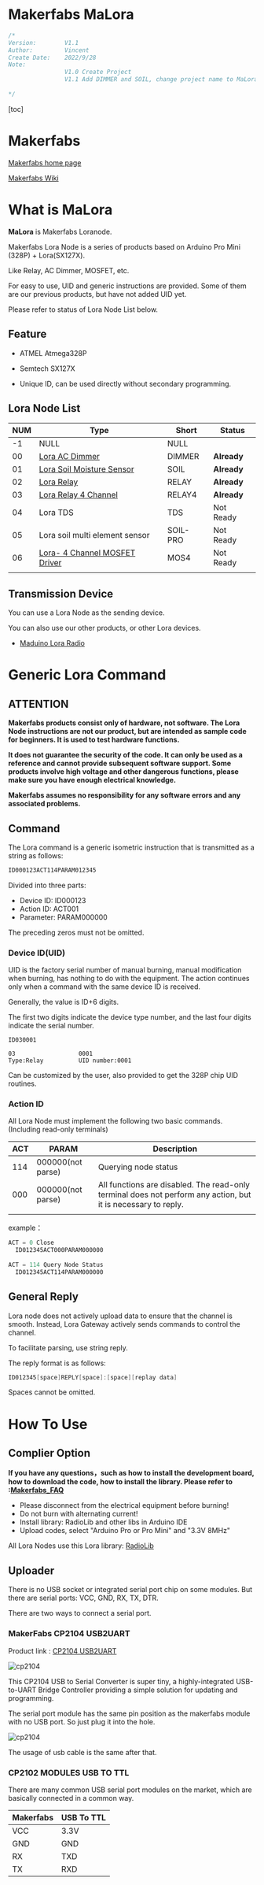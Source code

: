 # Makerfabs MaLora



```c++
/*
Version:		V1.1
Author:			Vincent
Create Date:	2022/9/28
Note:
				V1.0 Create Project
				V1.1 Add DIMMER and SOIL, change project name to MaLora
			
*/
```

[toc]

# Makerfabs

[Makerfabs home page](https://www.makerfabs.com/)

[Makerfabs Wiki](https://makerfabs.com/wiki/index.php?title=Main_Page)



# What is MaLora

**MaLora** is Makerfabs Loranode.

Makerfabs Lora Node is a series of products based on Arduino Pro Mini (328P) + Lora(SX127X). 

Like Relay, AC Dimmer, MOSFET, etc.

For easy to use, UID and generic instructions are provided. Some of them are our previous products, but have not added UID yet. 

Please refer to status of Lora Node List below.

## Feature

- ATMEL Atmega328P
- Semtech SX127X

- Unique ID, can be used directly without secondary programming.

## Lora Node List

| NUM  | Type                                                         | Short    | Status      |
| ---- | ------------------------------------------------------------ | -------- | ----------- |
| -1   | NULL                                                         | NULL     |             |
| 00   | [Lora AC Dimmer](00DIMMER) | DIMMER   | **Already** |
| 01   | [Lora Soil Moisture Sensor](01SOIL/) | SOIL     | **Already** |
| 02   | [Lora Relay](02RELAY/)                                       | RELAY    | **Already**   |
| 03   | [Lora Relay 4 Channel](03RELAY4/)                            | RELAY4   | **Already**   |
| 04   | Lora TDS                                                     | TDS      | Not Ready   |
| 05   | Lora soil multi element sensor                               | SOIL-PRO | Not Ready   |
| 06   | [Lora- 4 Channel MOSFET Driver](06MOS4/)                     | MOS4     | Not Ready   |
|      |                                                              |          |             |

## Transmission Device

You can use a Lora Node as the sending device.

You can also use our other products, or other Lora devices.

- [Maduino Lora Radio](https://www.makerfabs.com/wiki/index.php?title=Maduino_Lora_Radio_(433M/868M))



# Generic Lora Command

## ATTENTION

**Makerfabs products consist only of hardware, not software. The Lora Node instructions are not our product, but are intended as sample code for beginners. It is used to test hardware functions.**

**It does not guarantee the security of the code. It can only be used as a reference and cannot provide subsequent software support. Some products involve high voltage and other dangerous functions, please make sure you have enough electrical knowledge.**

**Makerfabs assumes no responsibility for any software errors and any associated problems.**

## Command

The Lora command is a generic isometric instruction that is transmitted as a string as follows:

```c
ID000123ACT114PARAM012345
```

Divided into three parts:

- Device ID: ID000123
- Action ID: ACT001
- Parameter: PARAM000000

The preceding zeros must not be omitted.

### Device ID(UID)

UID is the factory serial number of manual burning, manual modification when burning, has nothing to do with the equipment. The action continues only when a command with the same device ID is received.

Generally, the value is ID+6 digits.

The first two digits indicate the device type number, and the last four digits indicate the serial number.

```
ID030001

03					0001
Type:Relay			UID number:0001
```

Can be customized by the user, also provided to get the 328P chip UID routines.

### Action ID

All Lora Node must implement the following two basic commands. (Including read-only terminals)

| ACT  | PARAM             | Description                                                  |
| ---- | ----------------- | ------------------------------------------------------------ |
| 114  | 000000(not parse) | Querying node status                                         |
| 000  | 000000(not parse) | All functions are disabled. The read-only terminal does not perform any action, but it is necessary to reply. |
|      |                   |                                                              |

example：

```c
ACT = 0 Close
  ID012345ACT000PARAM000000
    
ACT = 114 Query Node Status
  ID012345ACT114PARAM000000
```



## General Reply

Lora node does not actively upload data to ensure that the channel is smooth. Instead,  Lora Gateway actively sends commands to control the channel.

To facilitate parsing, use string reply.

The reply format is as follows:

```c
ID012345[space]REPLY[space]:[space][replay data]
```

Spaces cannot be omitted.



# How To Use

## Complier Option

**If you have any questions，such as how to install the development board, how to download the code, how to install the library. Please refer to :[Makerfabs_FAQ](https://github.com/Makerfabs/Makerfabs_FAQ)**

- Please disconnect from the electrical equipment before burning!
- Do not burn with alternating current!
- Install library: RadioLib and other libs in Arduino IDE
- Upload codes, select "Arduino Pro or Pro Mini" and "3.3V 8MHz"

All Lora Nodes use this Lora library: [RadioLib](https://github.com/jgromes/RadioLib)



## Uploader

There is no USB socket or integrated serial port chip on some modules. But there are serial ports: VCC, GND, RX, TX, DTR. 

There are two ways to connect a serial port.



### MakerFabs CP2104 USB2UART

Product link : [CP2104 USB2UART](https://www.makerfabs.com/cp2104-usb-to-serial-converter.html)

![cp2104](md_pic/cp2104.png)

This CP2104 USB to Serial Converter is super tiny, a highly-integrated USB-to-UART Bridge Controller providing a simple solution for updating and programming.

The serial port module has the same pin position as the makerfabs module with no USB port. So just plug it into the hole.

![cp2104](md_pic/cp2104-2.png)

The usage of usb cable is the same after that.

### CP2102 MODULES USB TO TTL

There are many common USB serial port modules on the market, which are basically connected in a common way.

| Makerfabs | USB To TTL |
| --------- | ---------- |
| VCC       | 3.3V       |
| GND       | GND        |
| RX        | TXD        |
| TX        | RXD        |



